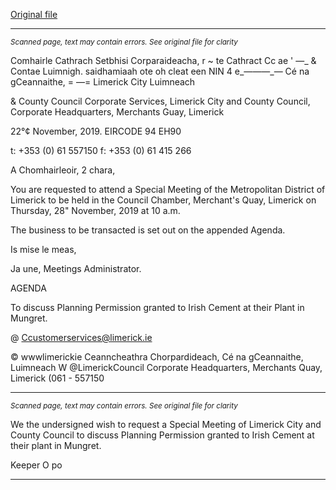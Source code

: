 [Original file](https://www.limerick.ie/sites/default/files/media/documents/2019-11/00-Agenda-Special-Meeting-Metropolitan-District-28th-November-2019.pdf)

---
*<small>Scanned page, text may contain errors. See original file for clarity</small>*  

Comhairle Cathrach Setbhisi Corparaideacha,
r ~ te Cathract Cc ae '
—_ & Contae Luimnigh. saidhamiaah ote oh cleat een
NIN 4 e_—_—_—_— Cé na gCeannaithe,
= —= Limerick City Luimneach

& County Council
Corporate Services,
Limerick City and County Council,
Corporate Headquarters,
Merchants Guay,
Limerick

22°¢ November, 2019. EIRCODE 94 EH90

t: +353 (0) 61 557150
f: +353 (0) 61 415 266

A Chomhairleoir, 2 chara,

You are requested to attend a Special Meeting of the Metropolitan District of Limerick to be held
in the Council Chamber, Merchant's Quay, Limerick on Thursday, 28" November, 2019 at 10 a.m.

The business to be transacted is set out on the appended Agenda.

Is mise le meas,

Ja une,
Meetings Administrator.

AGENDA

To discuss Planning Permission granted to Irish Cement at their Plant in Mungret.

@ Ccustomerservices@limerick.ie

© wwwlimerickie
Ceanncheathra Chorpardideach, Cé na gCeannaithe, Luimneach W @LimerickCouncil
Corporate Headquarters, Merchants Quay, Limerick (061 - 557150


---
*<small>Scanned page, text may contain errors. See original file for clarity</small>*  

We the undersigned wish to request a Special Meeting of Limerick City and County Council to discuss
Planning Permission granted to Irish Cement at their plant in Mungret.

Keeper O po



---
